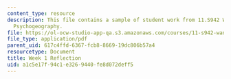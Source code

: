 ```yaml
---
content_type: resource
description: This file contains a sample of student work from 11.S942 Wanderings in
  Psychogeography.
file: https://ol-ocw-studio-app-qa.s3.amazonaws.com/courses/11-s942-wanderings-in-psychogeography-exploring-landscapes-of-history-biography-memory-culture-nature-poetry-surreality-fantasy-and-madness-fall-2020/a1c5e17f94c1e3269440fe8d072deff5_MIT11_s942f20_shao1.pdf
file_type: application/pdf
parent_uid: 617c4ffd-6367-fcb8-8669-19dc806b57a4
resourcetype: Document
title: Week 1 Reflection
uid: a1c5e17f-94c1-e326-9440-fe8d072deff5
---
```

